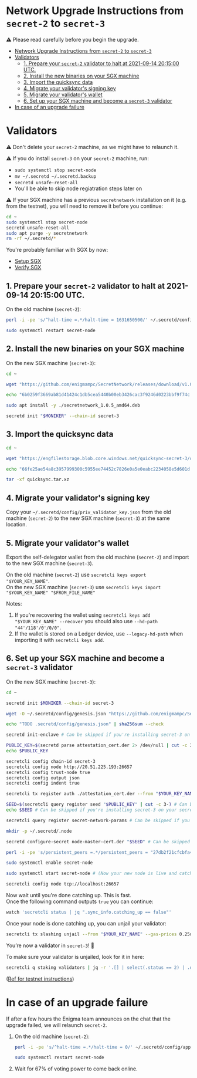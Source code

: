 # Network Upgrade Instructions from `secret-2` to `secret-3`

:warning: Please read carefully before you begin the upgrade.

- [Network Upgrade Instructions from `secret-2` to `secret-3`](#network-upgrade-instructions-from-secret-2-to-secret-3)
- [Validators](#validators)
  - [1. Prepare your `secret-2` validator to halt at 2021-09-14 20:15:00 UTC.](#1-prepare-your-secret-2-validator-to-halt-at-2021-09-14-201500-utc)
  - [2. Install the new binaries on your SGX machine](#2-install-the-new-binaries-on-your-sgx-machine)
  - [3. Import the quicksync data](#3-import-the-quicksync-data)
  - [4. Migrate your validator's signing key](#4-migrate-your-validators-signing-key)
  - [5. Migrate your validator's wallet](#5-migrate-your-validators-wallet)
  - [6. Set up your SGX machine and become a `secret-3` validator](#6-set-up-your-sgx-machine-and-become-a-secret-3-validator)
- [In case of an upgrade failure](#in-case-of-an-upgrade-failure)

# Validators

:warning: Don't delete your `secret-2` machine, as we might have to relaunch it.

:warning: If you do install `secret-3` on your `secret-2` machine, run:

- `sudo systemctl stop secret-node`
- `mv ~/.secretd ~/.secretd.backup`
- `secretd unsafe-reset-all`
- You'll be able to skip node regiatration steps later on

:warning: If your SGX machine has a previous `secretnetwork` installation on it (e.g. from the testnet), you will need to remove it before you continue:

```bash
cd ~
sudo systemctl stop secret-node
secretd unsafe-reset-all
sudo apt purge -y secretnetwork
rm -rf ~/.secretd/*
```

You're probably familiar with SGX by now:

- [Setup SGX](validators-and-full-nodes/setup-sgx.md)
- [Verify SGX](validators-and-full-nodes/verify-sgx.md)

## 1. Prepare your `secret-2` validator to halt at 2021-09-14 20:15:00 UTC.

On the old machine (`secret-2`):

```bash
perl -i -pe 's/^halt-time =.*/halt-time = 1631650500/' ~/.secretd/config/app.toml

sudo systemctl restart secret-node
```

## 2. Install the new binaries on your SGX machine

On the new SGX machine (`secret-3`):

```bash
cd ~

wget "https://github.com/enigmampc/SecretNetwork/releases/download/v1.0.5/secretnetwork_1.0.5_amd64.deb"

echo "6b0259f3669ab81d41424c1db5cea5440b00eb3426cac3f9246d0223bbf9f74c secretnetwork_1.0.5_amd64.deb" | sha256sum --check

sudo apt install -y ./secretnetwork_1.0.5_amd64.deb

secretd init "$MONIKER" --chain-id secret-3
```

## 3. Import the quicksync data

```bash
cd ~

wget "https://engfilestorage.blob.core.windows.net/quicksync-secret-3/quicksync.tar.xz"

echo "66fe25ae54a8c3957999300c5955ee74452c7826e0a5e0eabc2234058e5d601d quicksync.tar.xz" | sha256sum --check

tar -xf quicksync.tar.xz
```

## 4. Migrate your validator's signing key

Copy your `~/.secretd/config/priv_validator_key.json` from the old machine (`secret-2`) to the new SGX machine (`secret-3`) at the same location.

## 5. Migrate your validator's wallet

Export the self-delegator wallet from the old machine (`secret-2`) and import to the new SGX machine (`secret-3`).

On the old machine (`secret-2`) use `secretcli keys export "$YOUR_KEY_NAME"`.  
On the new SGX machine (`secret-3`) use `secretcli keys import "$YOUR_KEY_NAME" "$FROM_FILE_NAME"`

Notes:

1. If you're recovering the wallet using `secretcli keys add "$YOUR_KEY_NAME" --recover` you should also use `--hd-path "44'/118'/0'/0/0"`.
2. If the wallet is stored on a Ledger device, use `--legacy-hd-path` when importing it with `secretcli keys add`.

## 6. Set up your SGX machine and become a `secret-3` validator

On the new SGX machine (`secret-3`):

```bash
cd ~

secretd init $MONIKER --chain-id secret-3

wget -O ~/.secretd/config/genesis.json "https://github.com/enigmampc/SecretNetwork/releases/download/v1.0.5/genesis.json"

echo "TODO .secretd/config/genesis.json" | sha256sum --check

secretd init-enclave # Can be skipped if you're installing secret-3 on your secret-2 machine

PUBLIC_KEY=$(secretd parse attestation_cert.der 2> /dev/null | cut -c 3-)
echo $PUBLIC_KEY

secretcli config chain-id secret-3
secretcli config node http://20.51.225.193:26657
secretcli config trust-node true
secretcli config output json
secretcli config indent true

secretcli tx register auth ./attestation_cert.der --from "$YOUR_KEY_NAME" --gas 250000 --gas-prices 0.25uscrt # Can be skipped if you're installing secret-3 on your secret-2 machine

SEED=$(secretcli query register seed "$PUBLIC_KEY" | cut -c 3-) # Can be skipped if you're installing secret-3 on your secret-2 machine
echo $SEED # Can be skipped if you're installing secret-3 on your secret-2 machine

secretcli query register secret-network-params # Can be skipped if you're installing secret-3 on your secret-2 machine

mkdir -p ~/.secretd/.node

secretd configure-secret node-master-cert.der "$SEED" # Can be skipped if you're installing secret-3 on your secret-2 machine

perl -i -pe 's/persistent_peers =.*/persistent_peers = "27db2f21cfcbfa40705d5c516858f51d5af07e03\@20.51.225.193:26656"/' ~/.secretd/config/config.toml

sudo systemctl enable secret-node

sudo systemctl start secret-node # (Now your new node is live and catching up)

secretcli config node tcp://localhost:26657
```

Now wait until you're done catching up. This is fast.  
Once the following command outputs `true` you can continue:

```bash
watch 'secretcli status | jq ".sync_info.catching_up == false"'
```

Once your node is done catching up, you can unjail your validator:

```bash
secretcli tx slashing unjail --from "$YOUR_KEY_NAME" --gas-prices 0.25uscrt
```

You’re now a validator in `secret-3`! :tada:

To make sure your validator is unjailed, look for it in here:

```bash
secretcli q staking validators | jq -r '.[] | select(.status == 2) | .description.moniker'
```

([Ref for testnet instructions](testnet/run-full-node-testnet.md))

# In case of an upgrade failure

If after a few hours the Enigma team announces on the chat that the upgrade failed, we will relaunch `secret-2`.

1. On the old machine (`secret-2`):

   ```bash
   perl -i -pe 's/^halt-time =.*/halt-time = 0/' ~/.secretd/config/app.toml

   sudo systemctl restart secret-node
   ```

2. Wait for 67% of voting power to come back online.
